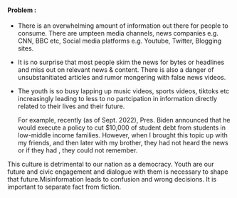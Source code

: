 #### Problem :
- There is an overwhelming amount of information out there for people to consume. There are umpteen media channels, news companies e.g. CNN, BBC etc, Social media platforms  e.g. Youtube, Twitter, Blogging sites. 

- It is no surprise that most people skim the news for bytes or headlines  and miss out on relevant news & content. There is also a danger of unsubstanitiated articles and rumor mongering with false news videos.

- The youth is so busy lapping up music videos, sports videos, tiktoks etc increasingly leading to less to no partcipation in information directly related to their lives and their future. <p> For example, recently (as of Sept. 2022), Pres. Biden announced that he would execute a policy to cut $10,000 of student debt from students in low-middle income families. However, when I brought this topic up with my friends, and then later with my brother, they had not heard the news or if they had , they could not remember. </p>

This culture is detrimental to our nation as a democracy. Youth are our future and civic engagement and dialogue with them is necessary to shape that future.Misinformation leads to confusion and wrong decisions. It is important to separate fact from fiction. 
